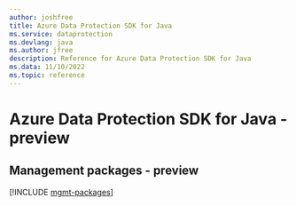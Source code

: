 ```yaml
---
author: joshfree
title: Azure Data Protection SDK for Java
ms.service: dataprotection
ms.devlang: java
ms.author: jfree
description: Reference for Azure Data Protection SDK for Java
ms.data: 11/10/2022
ms.topic: reference
---
```

# Azure Data Protection SDK for Java - preview

## Management packages - preview
[!INCLUDE [mgmt-packages](data-protection-mgmt-index.md)]